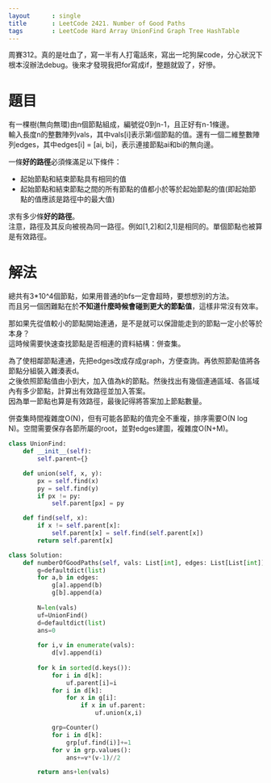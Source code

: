 ```yaml
--- 
layout      : single
title       : LeetCode 2421. Number of Good Paths
tags        : LeetCode Hard Array UnionFind Graph Tree HashTable
---
```

周賽312。真的是吐血了，寫一半有人打電話來，寫出一坨狗屎code，分心狀況下根本沒辦法debug。後來才發現我把for寫成if，整題就毀了，好慘。  

# 題目
有一棵樹(無向無環)由n個節點組成，編號從0到n-1，且正好有n-1條邊。  
輸入長度n的整數陣列vals，其中vals[i]表示第i個節點的值。還有一個二維整數陣列edges，其中edges[i] = [ai, bi]，表示連接節點ai和bi的無向邊。  

一條**好的路徑**必須條滿足以下條件：  
- 起始節點和結束節點具有相同的值  
- 起始節點和結束節點之間的所有節點的值都小於等於起始節點的值(即起始節點的值應該是路徑中的最大值)  

求有多少條**好的路徑**。  
注意，路徑及其反向被視為同一路徑。例如[1,2]和[2,1]是相同的。單個節點也被算是有效路徑。  

# 解法
總共有3\*10^4個節點，如果用普通的bfs一定會超時，要想想別的方法。  
而且另一個困難點在於**不知道什麼時候會碰到更大的節點值**，這樣非常沒有效率。  

那如果先從值較小的節點開始連通，是不是就可以保證能走到的節點一定小於等於本身？  
這時候需要快速查找節點是否相連的資料結構：併查集。  

為了使相鄰節點連通，先把edges改成存成graph，方便查詢。再依照節點值將各節點分組裝入雜湊表d。  
之後依照節點值由小到大，加入值為k的節點。然後找出有幾個連通區域、各區域內有多少節點，計算出有效路徑並加入答案。  
因為單一節點也算是有效路徑，最後記得將答案加上節點數量。  

併查集時間複雜度O(N)，但有可能各節點的值完全不重複，排序需要O(N log N)。空間需要保存各節所屬的root，並對edges建圖，複雜度O(N+M)。  

```python
class UnionFind:
    def __init__(self):
        self.parent={}

    def union(self, x, y):
        px = self.find(x)
        py = self.find(y)
        if px != py:
            self.parent[px] = py

    def find(self, x):
        if x != self.parent[x]:
            self.parent[x] = self.find(self.parent[x])
        return self.parent[x]

class Solution:
    def numberOfGoodPaths(self, vals: List[int], edges: List[List[int]]) -> int:
        g=defaultdict(list)
        for a,b in edges:
            g[a].append(b)
            g[b].append(a)
            
        N=len(vals)
        uf=UnionFind()
        d=defaultdict(list)
        ans=0
        
        for i,v in enumerate(vals):
            d[v].append(i)
            
        for k in sorted(d.keys()):
            for i in d[k]:
                uf.parent[i]=i
            for i in d[k]:
                for x in g[i]:
                    if x in uf.parent:
                        uf.union(x,i)

            grp=Counter()
            for i in d[k]:
                grp[uf.find(i)]+=1
            for v in grp.values():
                ans+=v*(v-1)//2

        return ans+len(vals)
```
